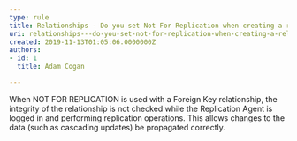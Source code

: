 ```yaml
---
type: rule
title: Relationships - Do you set Not For Replication when creating a relationship?
uri: relationships---do-you-set-not-for-replication-when-creating-a-relationship
created: 2019-11-13T01:05:06.0000000Z
authors:
- id: 1
  title: Adam Cogan

---
```




<span class='intro'> When NOT FOR REPLICATION is used with a Foreign Key relationship, the integrity of the relationship is not checked while the Replication Agent is logged in and performing replication operations. This allows changes to the data (such as cascading updates) be propagated correctly.<br> </span>




